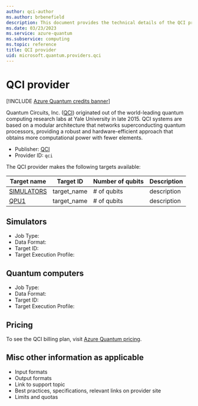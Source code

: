 ```yaml
---
author: qci-author
ms.author: brbenefield
description: This document provides the technical details of the QCI provider 
ms.date: 03/23/2023
ms.service: azure-quantum
ms.subservice: computing
ms.topic: reference
title: QCI provider    
uid: microsoft.quantum.providers.qci    
---
```


# QCI provider

[!INCLUDE [Azure Quantum credits banner](includes/azure-quantum-credits.md)]

Quantum Circuits, Inc. ([QCI](https://quantumcircuits.com/)) originated out of the world-leading quantum computing research labs at Yale University in late 2015. QCI systems are based on a modular architecture that networks superconducting quantum processors, providing a robust and hardware-efficient approach that obtains more computational power with fewer elements.  

- Publisher: [QCI](https://quantumcircuits.com/)
- Provider ID: `qci`

The QCI provider makes the following targets available:

|Target name| Target ID|Number of qubits | Description |
|---|---|---|---|
|[SIMULATORS](#simulators) | target_name | # of qubits | description |
|[QPU1](#quantum-computers) | target_name | # of qubits | description |

## Simulators

<!-- SEE EXISTING PROVIDER DOCS FOR EXAMPLES -->

- Job Type:
- Data Format:
- Target ID:
- Target Execution Profile:

## Quantum computers

<!-- SEE EXISTING PROVIDER DOCS FOR EXAMPLES -->

- Job Type:
- Data Format:
- Target ID:
- Target Execution Profile:

## Pricing

To see the QCI billing plan, visit [Azure Quantum pricing](xref:microsoft.quantum.providers-pricing#qci).

## Misc other information as applicable

<!-- SEE EXISTING PROVIDER DOCS FOR EXAMPLES -->

- Input formats
- Output formats
- Link to support topic
- Best practices, specifications, relevant links on provider site
- Limits and quotas
